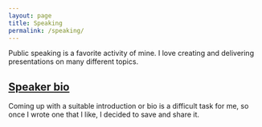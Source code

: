 ```yaml
---
layout: page
title: Speaking
permalink: /speaking/
---
```


Public speaking is a favorite activity of mine. I love creating and delivering presentations on many different topics.

## [Speaker bio](bio/)

Coming up with a suitable introduction or bio is a difficult task for me, so once I wrote one that I like, I decided to save and share it.